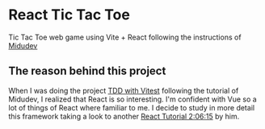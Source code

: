 # React Tic Tac Toe

Tic Tac Toe web game using Vite + React following the instructions of
[Midudev](https://github.com/midudev/aprendiendo-react/tree/master/projects/02-tic-tac-toe)

## The reason behind this project

When I was doing the project [TDD with
Vitest](https://github.com/pabcrudel/vitest-driven-development) following the
tutorial of Midudev, I realized that React is so interesting. I'm confident with
Vue so a lot of things of React where familiar to me. I decide to study in more
detail this framework taking a look to another [React
Tutorial 2:06:15](https://www.youtube.com/watch?v=qkzcjwnueLA) by him.
